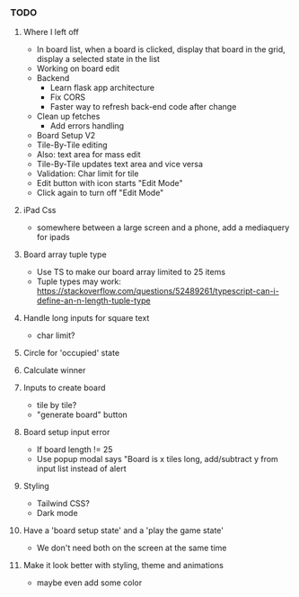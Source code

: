 ### TODO

1. Where I left off

   - In board list, when a board is clicked, display that board in the grid, display a selected state in the list
   - Working on board edit
   - Backend
     - Learn flask app architecture
     - Fix CORS
     - Faster way to refresh back-end code after change
   - Clean up fetches
     - Add errors handling
   - Board Setup V2
   - Tile-By-Tile editing
   - Also: text area for mass edit
   - Tile-By-Tile updates text area and vice versa
   - Validation: Char limit for tile
   - Edit button with icon starts "Edit Mode"
   - Click again to turn off "Edit Mode"

1. iPad Css
   - somewhere between a large screen and a phone, add a mediaquery for ipads
1. Board array tuple type
   - Use TS to make our board array limited to 25 items
   - Tuple types may work: https://stackoverflow.com/questions/52489261/typescript-can-i-define-an-n-length-tuple-type
1. Handle long inputs for square text
   - char limit?
1. Circle for 'occupied' state
1. Calculate winner
1. Inputs to create board
   - tile by tile?
   - "generate board" button
1. Board setup input error
   - If board length != 25
   - Use popup modal says "Board is x tiles long, add/subtract y from input list instead of alert
1. Styling
   - Tailwind CSS?
   - Dark mode
1. Have a 'board setup state' and a 'play the game state'
   - We don't need both on the screen at the same time
1. Make it look better with styling, theme and animations
   - maybe even add some color
